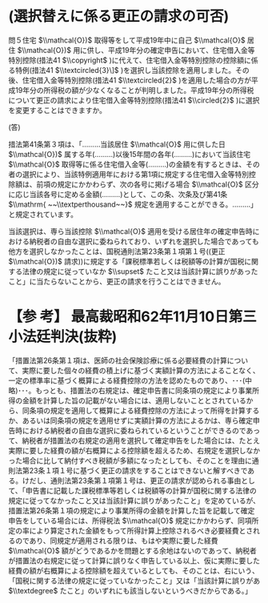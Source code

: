 # (選択替えに係る更正の請求の可否)

問５住宅 $\\mathcal{O})$ 取得等をして平成19年中に自己 $\\mathcal{O}$ 居住 $\\mathcal{O})$ 用に供し、平成19年分の確定申告において、住宅借入金等特別控除(措法41 $\\copyright$ )に代えて、住宅借入金等特別控除の控除額に係る特例(措法41 $\\textcircled{3}\]$ )を選択し当該控除を適用しました。その後、住宅借入金等特別控除(措法41 $\\textcircled{2}$ )を適用した場合の方が平成19年分の所得税の額が少なくなることが判明しました。平成19年分の所得税について更正の請求により住宅借入金等特別控除(措法41 $\\circled{2}$ )に選択を変更することはできますか。

(答)

措法第41条第３項は、「………当該居住 $\\mathcal{O}$ 用に供した日 $\\mathcal{O})$ 属する年(………)以後15年間の各年(………)において当該住宅 $\\mathcal{O}$ 取得等に係る住宅借入金等(………)の金額を有するときは、その者の選択により、当該特例適用年における第1項に規定する住宅借入金等特別控除額は、前項の規定にかかわらず、次の各号に掲げる場合 $\\mathcal{O}$ 区分に応じ当該各号に定める金額(………)として、この条、次条及び第41条 $\\mathrm{ ~~\\textperthousand~~}$ 規定を適用することができる。………」と規定されています。

当該選択は、専ら当該控除 $\\mathcal{O}$ 適用を受ける居住年の確定申告時における納税者の自由な選択に委ねられており、いずれを選択した場合であっても他方を選択しなかったことは、国税通則法第23条第１項第１号((更正 $\\mathcal{O})$ 請求))に規定する「課税標準若しくは税額等の計算が国税に関する法律の規定に従っていなか $\\supset$ たこと又は当該計算に誤りがあったこと」に当たらないことから、更正の請求を行うことはできません。

# 【参 考】 最高裁昭和62年11月10日第三小法廷判決(抜粋)

「措置法第26条第１項は、医師の社会保険診療に係る必要経費の計算について、実際に要した個々の経費の積上げに基づく実額計算の方法によることなく、一定の標準率に基づく概算による経費控除の方法を認めたものであり、･･･(中略)･･･。もっとも、措置法の右規定は、確定申告書に同条項の規定により事業所得の金額を計算した旨の記載がない場合には、適用しないこととされているから、同条項の規定を適用して概算による経費控除の方法によって所得を計算するか、あるいは同条項の規定を適用せずに実額計算の方法によるかは、専ら確定申告時における納税者の自由な選択に委ねられているということができるのであって、納税者が措置法の右規定の適用を選択して確定申告をした場合には、たとえ実際に要した経費の額が右概算による控除額を超えるため、右規定を選択しなかった場合に比して納付すべき税額が多額になったとしても、そのことを理由に通則法第23条１項１号に基づく更正の請求をすることはできないと解すべきである。けだし、通則法第23条第１項第１号は、更正の請求が認められる事由として、「申告書に記載した課税標準等若しくは税額等の計算が国税に関する法律の規定に従ってなかったこと又は当該計算に誤りがあったこと」を定めているが、措置法第26条第１項の規定により事業所得の金額を計算した旨を記載して確定申告をしている場合には、所得税法 $\\mathcal{O}$ 規定にかかわらず、同項所定の率により算定された金額をもって所得計算上控除されるべき必要経費とされるのであり、同規定が適用される限りは、もはや実際に要した経費 $\\mathcal{O}$ 額がどうであるかを問題とする余地はないのであって、納税者が措置法の右規定に従って計算に誤りなく申告している以上、仮に実際に要した経費の額が右概算による控除額を超えているとしても、そのことは、右にいう、「国税に関する法律の規定に従っていなかったこと」又は「当該計算に誤りがあ $\\textdegree$ たこと」のいずれにも該当しないというべきだからである。」